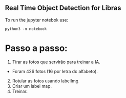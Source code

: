 ## Real Time Object Detection for Libras

To run the jupyter notebok use:

```
python3 -m notebook
```

# Passo a passo:

1. Tirar as fotos que servirão para treinar a IA.

- Foram 426 fotos (16 por letra do alfabeto).

2. Rotular as fotos usando labelImg.
3. Criar um label map.
4. Treinar.
